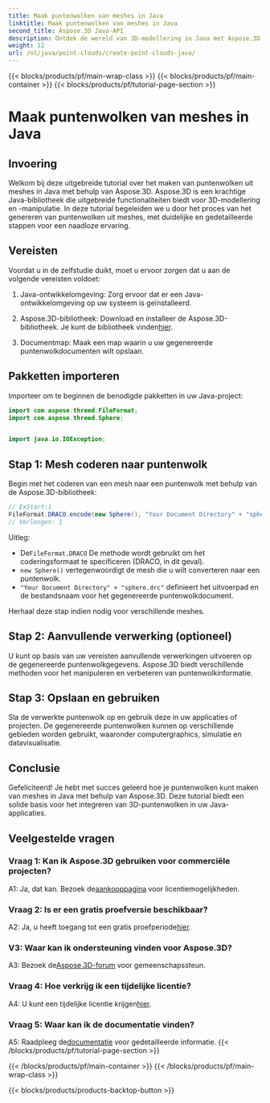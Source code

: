 ```yaml
---
title: Maak puntenwolken van meshes in Java
linktitle: Maak puntenwolken van meshes in Java
second_title: Aspose.3D Java-API
description: Ontdek de wereld van 3D-modellering in Java met Aspose.3D. Leer moeiteloos puntenwolken maken uit meshes.
weight: 12
url: /nl/java/point-clouds/create-point-clouds-java/
---
```


{{< blocks/products/pf/main-wrap-class >}}
{{< blocks/products/pf/main-container >}}
{{< blocks/products/pf/tutorial-page-section >}}

# Maak puntenwolken van meshes in Java

## Invoering

Welkom bij deze uitgebreide tutorial over het maken van puntenwolken uit meshes in Java met behulp van Aspose.3D. Aspose.3D is een krachtige Java-bibliotheek die uitgebreide functionaliteiten biedt voor 3D-modellering en -manipulatie. In deze tutorial begeleiden we u door het proces van het genereren van puntenwolken uit meshes, met duidelijke en gedetailleerde stappen voor een naadloze ervaring.

## Vereisten

Voordat u in de zelfstudie duikt, moet u ervoor zorgen dat u aan de volgende vereisten voldoet:

1. Java-ontwikkelomgeving: Zorg ervoor dat er een Java-ontwikkelomgeving op uw systeem is geïnstalleerd.

2.  Aspose.3D-bibliotheek: Download en installeer de Aspose.3D-bibliotheek. Je kunt de bibliotheek vinden[hier](https://releases.aspose.com/3d/java/).

3. Documentmap: Maak een map waarin u uw gegenereerde puntenwolkdocumenten wilt opslaan.

## Pakketten importeren

Importeer om te beginnen de benodigde pakketten in uw Java-project:

```java
import com.aspose.threed.FileFormat;
import com.aspose.threed.Sphere;


import java.io.IOException;
```

## Stap 1: Mesh coderen naar puntenwolk

Begin met het coderen van een mesh naar een puntenwolk met behulp van de Aspose.3D-bibliotheek:

```java
// ExStart:1
FileFormat.DRACO.encode(new Sphere(), "Your Document Directory" + "sphere.drc");
// Verlengen: 1
```

Uitleg:
-  De`FileFormat.DRACO` De methode wordt gebruikt om het coderingsformaat te specificeren (DRACO, in dit geval).
- `new Sphere()` vertegenwoordigt de mesh die u wilt converteren naar een puntenwolk.
- `"Your Document Directory" + "sphere.drc"` definieert het uitvoerpad en de bestandsnaam voor het gegenereerde puntenwolkdocument.

Herhaal deze stap indien nodig voor verschillende meshes.

## Stap 2: Aanvullende verwerking (optioneel)

U kunt op basis van uw vereisten aanvullende verwerkingen uitvoeren op de gegenereerde puntenwolkgegevens. Aspose.3D biedt verschillende methoden voor het manipuleren en verbeteren van puntenwolkinformatie.

## Stap 3: Opslaan en gebruiken

Sla de verwerkte puntenwolk op en gebruik deze in uw applicaties of projecten. De gegenereerde puntenwolken kunnen op verschillende gebieden worden gebruikt, waaronder computergraphics, simulatie en datavisualisatie.

## Conclusie

Gefeliciteerd! Je hebt met succes geleerd hoe je puntenwolken kunt maken van meshes in Java met behulp van Aspose.3D. Deze tutorial biedt een solide basis voor het integreren van 3D-puntenwolken in uw Java-applicaties.

## Veelgestelde vragen

### Vraag 1: Kan ik Aspose.3D gebruiken voor commerciële projecten?

 A1: Ja, dat kan. Bezoek de[aankooppagina](https://purchase.aspose.com/buy) voor licentiemogelijkheden.

### Vraag 2: Is er een gratis proefversie beschikbaar?

 A2: Ja, u heeft toegang tot een gratis proefperiode[hier](https://releases.aspose.com/).

### V3: Waar kan ik ondersteuning vinden voor Aspose.3D?

 A3: Bezoek de[Aspose.3D-forum](https://forum.aspose.com/c/3d/18) voor gemeenschapssteun.

### Vraag 4: Hoe verkrijg ik een tijdelijke licentie?

 A4: U kunt een tijdelijke licentie krijgen[hier](https://purchase.aspose.com/temporary-license/).

### Vraag 5: Waar kan ik de documentatie vinden?

 A5: Raadpleeg de[documentatie](https://reference.aspose.com/3d/java/) voor gedetailleerde informatie.
{{< /blocks/products/pf/tutorial-page-section >}}

{{< /blocks/products/pf/main-container >}}
{{< /blocks/products/pf/main-wrap-class >}}

{{< blocks/products/products-backtop-button >}}
